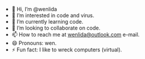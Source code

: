 - 👋 Hi, I’m @wenlida
- 👀 I’m interested in code and virus.
- 🌱 I’m currently learning code.
- 💞️ I’m looking to collaborate on code.
- 📫 How to reach me at wenlida@outlook.com e-mail.
- 😄 Pronouns: wen.
- ⚡ Fun fact: I like to wreck computers (virtual).

<!---
wenlida/wenlida is a ✨ special ✨ repository because its `README.md` (this file) appears on your GitHub profile.
You can click the Preview link to take a look at your changes.
--->
